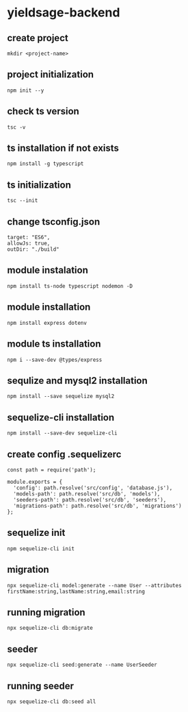 # yieldsage-backend


## create project
```mkdir <project-name>```

## project initialization
```npm init --y```

## check ts version
```tsc -v```

## ts installation if not exists
```npm install -g typescript```

## ts initialization
```tsc --init```

## change tsconfig.json
```
target: "ES6",
allowJs: true, 
outDir: "./build"
```

## module instalation
```npm install ts-node typescript nodemon -D```

## module installation 
```npm install express dotenv```

## module ts installation
```npm i --save-dev @types/express```


## sequlize and mysql2 installation
```npm install --save sequelize mysql2```

## sequelize-cli installation
```npm install --save-dev sequelize-cli```

## create config .sequelizerc
```
const path = require('path');

module.exports = {
  'config': path.resolve('src/config', 'database.js'),
  'models-path': path.resolve('src/db', 'models'),
  'seeders-path': path.resolve('src/db', 'seeders'),
  'migrations-path': path.resolve('src/db', 'migrations')
};

```

## sequelize init
```npm sequelize-cli init```

## migration
```
npx sequelize-cli model:generate --name User --attributes firstName:string,lastName:string,email:string

```

## running migration
```
npx sequelize-cli db:migrate

```

## seeder
```
npx sequelize-cli seed:generate --name UserSeeder
```

## running seeder
```
npx sequelize-cli db:seed all
```